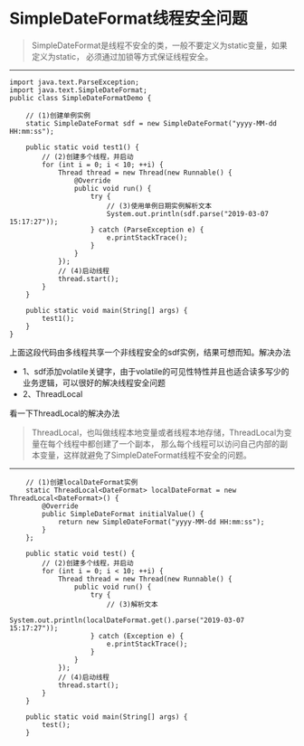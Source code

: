 # SimpleDateFormat线程安全问题

>SimpleDateFormat是线程不安全的类，一般不要定义为static变量，如果定义为static，
必须通过加锁等方式保证线程安全。
---

```
import java.text.ParseException;
import java.text.SimpleDateFormat;
public class SimpleDateFormatDemo {

    // (1)创建单例实例
    static SimpleDateFormat sdf = new SimpleDateFormat("yyyy-MM-dd HH:mm:ss");
    
    public static void test1() {
        // (2)创建多个线程，并启动
        for (int i = 0; i < 10; ++i) {
            Thread thread = new Thread(new Runnable() {
                @Override
                public void run() {
                    try {
                        // (3)使用单例日期实例解析文本
                        System.out.println(sdf.parse("2019-03-07 15:17:27"));
                    } catch (ParseException e) {
                        e.printStackTrace();
                    }
                }
            });
            // (4)启动线程
            thread.start();
        }
    }

    public static void main(String[] args) {
        test1();
    }
}
```

上面这段代码由多线程共享一个非线程安全的sdf实例，结果可想而知。解决办法

- 1、sdf添加volatile关键字，由于volatile的可见性特性并且也适合读多写少的业务逻辑，可以很好的解决线程安全问题
- 2、ThreadLocal

看一下ThreadLocal的解决办法

>ThreadLocal，也叫做线程本地变量或者线程本地存储，ThreadLocal为变量在每个线程中都创建了一个副本，
那么每个线程可以访问自己内部的副本变量，这样就避免了SimpleDateFormat线程不安全的问题。
---

```
    // (1)创建localDateFormat实例
	static ThreadLocal<DateFormat> localDateFormat = new ThreadLocal<DateFormat>() {
		@Override
		public SimpleDateFormat initialValue() {
			return new SimpleDateFormat("yyyy-MM-dd HH:mm:ss");
		}
	};

	public static void test() {
		// (2)创建多个线程，并启动
		for (int i = 0; i < 10; ++i) {
			Thread thread = new Thread(new Runnable() {
				public void run() {
					try {
						// (3)解析文本
						System.out.println(localDateFormat.get().parse("2019-03-07 15:17:27"));
					} catch (Exception e) {
						e.printStackTrace();
					}
				}
			});
			// (4)启动线程
			thread.start();
		}
	}

	public static void main(String[] args) {
		test();
	}
```

